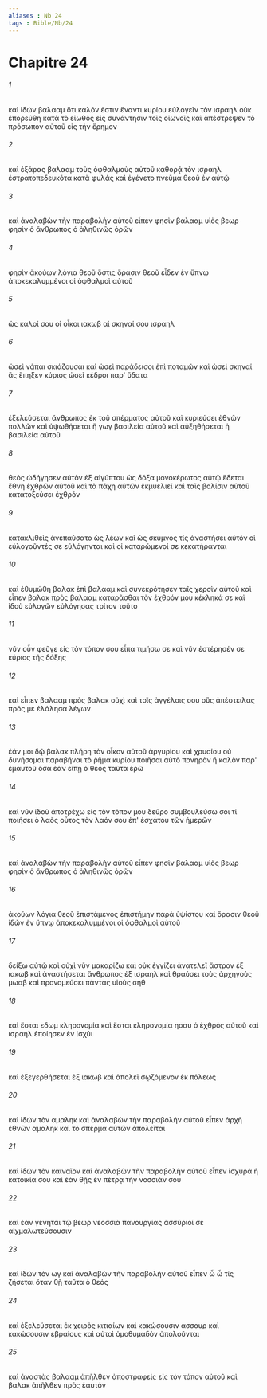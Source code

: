 ```yaml
---
aliases : Nb 24
tags : Bible/Nb/24
---
```


# Chapitre 24

###### 1
καὶ ἰδὼν βαλααμ ὅτι καλόν ἐστιν ἔναντι κυρίου εὐλογεῖν τὸν ισραηλ οὐκ ἐπορεύθη κατὰ τὸ εἰωθὸς εἰς συνάντησιν τοῖς οἰωνοῖς καὶ ἀπέστρεψεν τὸ πρόσωπον αὐτοῦ εἰς τὴν ἔρημον
###### 2
καὶ ἐξάρας βαλααμ τοὺς ὀφθαλμοὺς αὐτοῦ καθορᾷ τὸν ισραηλ ἐστρατοπεδευκότα κατὰ φυλάς καὶ ἐγένετο πνεῦμα θεοῦ ἐν αὐτῷ
###### 3
καὶ ἀναλαβὼν τὴν παραβολὴν αὐτοῦ εἶπεν φησὶν βαλααμ υἱὸς βεωρ φησὶν ὁ ἄνθρωπος ὁ ἀληθινῶς ὁρῶν
###### 4
φησὶν ἀκούων λόγια θεοῦ ὅστις ὅρασιν θεοῦ εἶδεν ἐν ὕπνῳ ἀποκεκαλυμμένοι οἱ ὀφθαλμοὶ αὐτοῦ
###### 5
ὡς καλοί σου οἱ οἶκοι ιακωβ αἱ σκηναί σου ισραηλ
###### 6
ὡσεὶ νάπαι σκιάζουσαι καὶ ὡσεὶ παράδεισοι ἐπὶ ποταμῶν καὶ ὡσεὶ σκηναί ἃς ἔπηξεν κύριος ὡσεὶ κέδροι παρ' ὕδατα
###### 7
ἐξελεύσεται ἄνθρωπος ἐκ τοῦ σπέρματος αὐτοῦ καὶ κυριεύσει ἐθνῶν πολλῶν καὶ ὑψωθήσεται ἢ γωγ βασιλεία αὐτοῦ καὶ αὐξηθήσεται ἡ βασιλεία αὐτοῦ
###### 8
θεὸς ὡδήγησεν αὐτὸν ἐξ αἰγύπτου ὡς δόξα μονοκέρωτος αὐτῷ ἔδεται ἔθνη ἐχθρῶν αὐτοῦ καὶ τὰ πάχη αὐτῶν ἐκμυελιεῖ καὶ ταῖς βολίσιν αὐτοῦ κατατοξεύσει ἐχθρόν
###### 9
κατακλιθεὶς ἀνεπαύσατο ὡς λέων καὶ ὡς σκύμνος τίς ἀναστήσει αὐτόν οἱ εὐλογοῦντές σε εὐλόγηνται καὶ οἱ καταρώμενοί σε κεκατήρανται
###### 10
καὶ ἐθυμώθη βαλακ ἐπὶ βαλααμ καὶ συνεκρότησεν ταῖς χερσὶν αὐτοῦ καὶ εἶπεν βαλακ πρὸς βαλααμ καταρᾶσθαι τὸν ἐχθρόν μου κέκληκά σε καὶ ἰδοὺ εὐλογῶν εὐλόγησας τρίτον τοῦτο
###### 11
νῦν οὖν φεῦγε εἰς τὸν τόπον σου εἶπα τιμήσω σε καὶ νῦν ἐστέρησέν σε κύριος τῆς δόξης
###### 12
καὶ εἶπεν βαλααμ πρὸς βαλακ οὐχὶ καὶ τοῖς ἀγγέλοις σου οὓς ἀπέστειλας πρός με ἐλάλησα λέγων
###### 13
ἐάν μοι δῷ βαλακ πλήρη τὸν οἶκον αὐτοῦ ἀργυρίου καὶ χρυσίου οὐ δυνήσομαι παραβῆναι τὸ ῥῆμα κυρίου ποιῆσαι αὐτὸ πονηρὸν ἢ καλὸν παρ' ἐμαυτοῦ ὅσα ἐὰν εἴπῃ ὁ θεός ταῦτα ἐρῶ
###### 14
καὶ νῦν ἰδοὺ ἀποτρέχω εἰς τὸν τόπον μου δεῦρο συμβουλεύσω σοι τί ποιήσει ὁ λαὸς οὗτος τὸν λαόν σου ἐπ' ἐσχάτου τῶν ἡμερῶν
###### 15
καὶ ἀναλαβὼν τὴν παραβολὴν αὐτοῦ εἶπεν φησὶν βαλααμ υἱὸς βεωρ φησὶν ὁ ἄνθρωπος ὁ ἀληθινῶς ὁρῶν
###### 16
ἀκούων λόγια θεοῦ ἐπιστάμενος ἐπιστήμην παρὰ ὑψίστου καὶ ὅρασιν θεοῦ ἰδὼν ἐν ὕπνῳ ἀποκεκαλυμμένοι οἱ ὀφθαλμοὶ αὐτοῦ
###### 17
δείξω αὐτῷ καὶ οὐχὶ νῦν μακαρίζω καὶ οὐκ ἐγγίζει ἀνατελεῖ ἄστρον ἐξ ιακωβ καὶ ἀναστήσεται ἄνθρωπος ἐξ ισραηλ καὶ θραύσει τοὺς ἀρχηγοὺς μωαβ καὶ προνομεύσει πάντας υἱοὺς σηθ
###### 18
καὶ ἔσται εδωμ κληρονομία καὶ ἔσται κληρονομία ησαυ ὁ ἐχθρὸς αὐτοῦ καὶ ισραηλ ἐποίησεν ἐν ἰσχύι
###### 19
καὶ ἐξεγερθήσεται ἐξ ιακωβ καὶ ἀπολεῖ σῳζόμενον ἐκ πόλεως
###### 20
καὶ ἰδὼν τὸν αμαληκ καὶ ἀναλαβὼν τὴν παραβολὴν αὐτοῦ εἶπεν ἀρχὴ ἐθνῶν αμαληκ καὶ τὸ σπέρμα αὐτῶν ἀπολεῖται
###### 21
καὶ ἰδὼν τὸν καιναῖον καὶ ἀναλαβὼν τὴν παραβολὴν αὐτοῦ εἶπεν ἰσχυρὰ ἡ κατοικία σου καὶ ἐὰν θῇς ἐν πέτρᾳ τὴν νοσσιάν σου
###### 22
καὶ ἐὰν γένηται τῷ βεωρ νεοσσιὰ πανουργίας ἀσσύριοί σε αἰχμαλωτεύσουσιν
###### 23
καὶ ἰδὼν τὸν ωγ καὶ ἀναλαβὼν τὴν παραβολὴν αὐτοῦ εἶπεν ὦ ὦ τίς ζήσεται ὅταν θῇ ταῦτα ὁ θεός
###### 24
καὶ ἐξελεύσεται ἐκ χειρὸς κιτιαίων καὶ κακώσουσιν ασσουρ καὶ κακώσουσιν εβραίους καὶ αὐτοὶ ὁμοθυμαδὸν ἀπολοῦνται
###### 25
καὶ ἀναστὰς βαλααμ ἀπῆλθεν ἀποστραφεὶς εἰς τὸν τόπον αὐτοῦ καὶ βαλακ ἀπῆλθεν πρὸς ἑαυτόν
